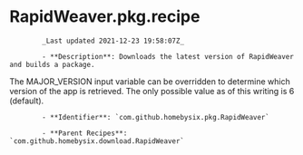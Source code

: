 # RapidWeaver.pkg.recipe

            _Last updated 2021-12-23 19:58:07Z_

            - **Description**: Downloads the latest version of RapidWeaver and builds a package.

The MAJOR_VERSION input variable can be overridden to determine which version of the app is retrieved. The only possible value as of this writing is 6 (default).

            - **Identifier**: `com.github.homebysix.pkg.RapidWeaver`

            - **Parent Recipes**: `com.github.homebysix.download.RapidWeaver`